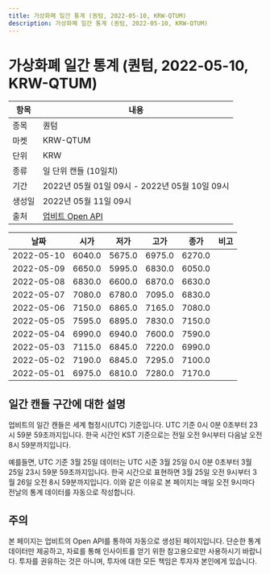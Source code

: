 ```yaml
---
title: 가상화폐 일간 통계 (퀀텀, 2022-05-10, KRW-QTUM)
description: 가상화폐 일간 통계 (퀀텀, 2022-05-10, KRW-QTUM)
---
```



가상화폐 일간 통계 (퀀텀, 2022-05-10, KRW-QTUM)
===

|항목|내용|
|--|--|
|종목|퀀텀|
|마켓|KRW-QTUM|
|단위|KRW|
|종류|일 단위 캔들 (10일치)|
|기간|2022년 05월 01일 09시 - 2022년 05월 10일 09시|
|생성일|2022년 05월 11일 09시|
|출처|[업비트 Open API](https://docs.upbit.com)|


|날짜|시가|저가|고가|종가|비고|
|--|--|--|--|--|--|
|2022-05-10|6040.0|5675.0|6975.0|6270.0|    |
|2022-05-09|6650.0|5995.0|6830.0|6050.0|    |
|2022-05-08|6830.0|6600.0|6870.0|6630.0|    |
|2022-05-07|7080.0|6780.0|7095.0|6830.0|    |
|2022-05-06|7150.0|6865.0|7165.0|7080.0|    |
|2022-05-05|7595.0|6895.0|7830.0|7150.0|    |
|2022-05-04|6990.0|6940.0|7600.0|7590.0|    |
|2022-05-03|7115.0|6845.0|7220.0|6990.0|    |
|2022-05-02|7190.0|6845.0|7295.0|7100.0|    |
|2022-05-01|6975.0|6810.0|7280.0|7170.0|    |


일간 캔들 구간에 대한 설명
---


업비트의 일간 캔들은 세계 협정시(UTC) 기준입니다. 
UTC 기준 0시 0분 0초부터 23시 59분 59초까지입니다. 
한국 시간인 KST 기준으로는 전일 오전 9시부터 다음날 오전 8시 59분까지입니다. 


예를들면, UTC 기준 3월 25일 데이터는 UTC 시준 3월 25일 0시 0분 0초부터 3월 25일 23시 59분 59초까지입니다. 
한국 시간으로 표현하면 3월 25일 오전 9시부터 3월 26일 오전 8시 59분까지입니다. 
이와 같은 이유로 본 페이지는 매일 오전 9시마다 전날의 통계 데이터를 자동으로 작성합니다. 


주의
---


본 페이지는 업비트의 Open API를 통하여 자동으로 생성된 페이지입니다. 
단순한 통계 데이터만 제공하고, 자료를 통해 인사이트를 얻기 위한 참고용으로만 사용하시기 바랍니다. 
투자를 권유하는 것은 아니며, 투자에 대한 모든 책임은 투자자 본인에게 있습니다. 
